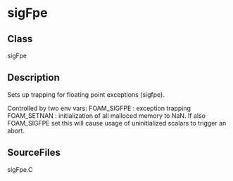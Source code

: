 # sigFpe 
## Class
sigFpe

## Description
Sets up trapping for floating point exceptions (sigfpe).

Controlled by two env vars:
FOAM_SIGFPE : exception trapping
FOAM_SETNAN : initialization of all malloced memory to NaN. If also
                  FOAM_SIGFPE set this will cause usage of uninitialized scalars
                  to trigger an abort.

## SourceFiles
sigFpe.C

